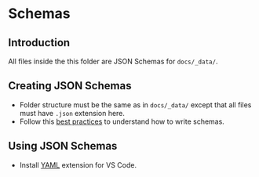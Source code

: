 # Schemas

## Introduction

All files inside the this folder are JSON Schemas for `docs/_data/`.

## Creating JSON Schemas

- Folder structure must be the same as in `docs/_data/` except that all files
  must have `.json` extension here.
- Follow this [best practices][guide] to understand how to write schemas.

[guide]: https://github.com/SchemaStore/schemastore/blob/master/CONTRIBUTING.md#best-practices

## Using JSON Schemas

- Install [YAML][vscode] extension for VS Code.

[vscode]: https://marketplace.visualstudio.com/items?itemName=redhat.vscode-yaml
